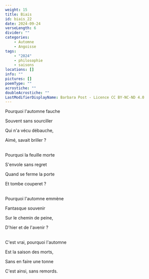 ```yaml
---
weight: 15
title: Biais
id: biais_22
date: 2024-09-24
verseLength: 6
divider: ""
categories:
    - Automne
    - Angoisse
tags:
    - "2024"
    - philosophie
    - saisons
locations: []
info: ""
pictures: []
poemType: ""
acrostiche: ""
doubleAcrostiche: ""
LastModifierDisplayName: Barbara Post - Licence CC BY-NC-ND 4.0
---
```

Pourquoi l'automne fauche

Souvent sans sourciller

Qui n'a vécu débauche,

Aimé, savait briller ?

 \
Pourquoi la feuille morte

S'envole sans regret

Quand se ferme la porte

Et tombe couperet ?

 \
Pourquoi l'automne emmène

Fantasque souvenir

Sur le chemin de peine,

D'hier et de l'avenir ?

 \
C'est vrai, pourquoi l'automne

Est la saison des morts,

Sans en faire une tonne

C'est ainsi, sans remords.
